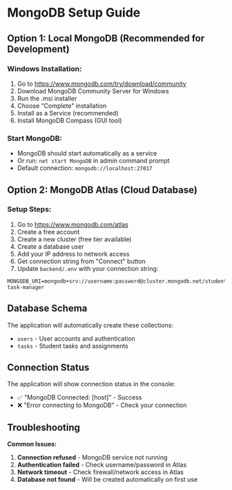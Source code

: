# MongoDB Setup Guide

## Option 1: Local MongoDB (Recommended for Development)

### Windows Installation:
1. Go to https://www.mongodb.com/try/download/community
2. Download MongoDB Community Server for Windows
3. Run the .msi installer
4. Choose "Complete" installation
5. Install as a Service (recommended)
6. Install MongoDB Compass (GUI tool)

### Start MongoDB:
- MongoDB should start automatically as a service
- Or run: `net start MongoDB` in admin command prompt
- Default connection: `mongodb://localhost:27017`

## Option 2: MongoDB Atlas (Cloud Database)

### Setup Steps:
1. Go to https://www.mongodb.com/atlas
2. Create a free account
3. Create a new cluster (free tier available)
4. Create a database user
5. Add your IP address to network access
6. Get connection string from "Connect" button
7. Update `backend/.env` with your connection string:

```env
MONGODB_URI=mongodb+srv://username:password@cluster.mongodb.net/student-task-manager
```

## Database Schema

The application will automatically create these collections:
- `users` - User accounts and authentication
- `tasks` - Student tasks and assignments

## Connection Status

The application will show connection status in the console:
- ✅ "MongoDB Connected: [host]" - Success
- ❌ "Error connecting to MongoDB" - Check your connection

## Troubleshooting

**Common Issues:**
1. **Connection refused** - MongoDB service not running
2. **Authentication failed** - Check username/password in Atlas
3. **Network timeout** - Check firewall/network access in Atlas
4. **Database not found** - Will be created automatically on first use